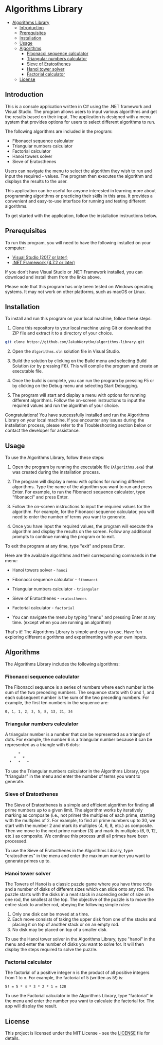 # Algorithms Library

- [Algorithms Library](#algorithms-library)
  - [Introduction](#introduction)
  - [Prerequisites](#prerequisites)
  - [Installation](#installation)
  - [Usage](#usage)
  - [Algorithms](#algorithms)
    - [Fibonacci sequence calculator](#fibonacci-sequence-calculator)
    - [Triangular numbers calculator](#triangular-numbers-calculator)
    - [Sieve of Eratosthenes](#sieve-of-eratosthenes)
    - [Hanoi tower solver](#hanoi-tower-solver)
    - [Factorial calculator](#factorial-calculator)
  - [License](#license)

## Introduction

This is a console application written in C# using the .NET framework and Visual Studio. The program allows users to input various algorithms and get the results based on their input. The application is designed with a menu system that provides options for users to select different algorithms to run.

The following algorithms are included in the program:

- Fibonacci sequence calculator
- Triangular numbers calculator
- Factorial calculator
- Hanoi towers solver
- Sieve of Eratosthenes

Users can navigate the menu to select the algorithm they wish to run and input the required - values. The program then executes the algorithm and displays the results to the user.

This application can be useful for anyone interested in learning more about programming algorithms or practicing their skills in this area. It provides a convenient and easy-to-use interface for running and testing different algorithms.

To get started with the application, follow the installation instructions below.

## Prerequisites
To run this program, you will need to have the following installed on your computer:

- [Visual Studio (2017 or later)](https://visualstudio.microsoft.com/pl/)
- [.NET Framework (4.7.2 or later)](https://dotnet.microsoft.com/en-us/download)

If you don't have Visual Studio or .NET Framework installed, you can download and install them from the links above.

Please note that this program has only been tested on Windows operating systems. It may not work on other platforms, such as macOS or Linux.

## Installation
To install and run this program on your local machine, follow these steps:

1. Clone this repository to your local machine using Git or download the ZIP file and extract it to a directory of your choice.

```bash
git clone https://github.com/JakubKorytko/algorithms-library.git
```

2. Open the `Algorithms.sln` solution file in Visual Studio.

3. Build the solution by clicking on the Build menu and selecting Build Solution (or by pressing F6). This will compile the program and create an executable file.

4. Once the build is complete, you can run the program by pressing F5 or by clicking on the Debug menu and selecting Start Debugging.

5. The program will start and display a menu with options for running different algorithms. Follow the on-screen instructions to input the required values and run the algorithm of your choice.

Congratulations! You have successfully installed and run the Algorithms Library on your local machine. If you encounter any issues during the installation process, please refer to the Troubleshooting section below or contact the developer for assistance.

## Usage
To use the Algorithms Library, follow these steps:

1. Open the program by running the executable file (`Algorithms.exe`) that was created during the installation process.

2. The program will display a menu with options for running different algorithms. Type the name of the algorithm you want to run and press Enter. For example, to run the Fibonacci sequence calculator, type "fibonacci" and press Enter.

3. Follow the on-screen instructions to input the required values for the algorithm. For example, for the Fibonacci sequence calculator, you will need to enter the number of terms you want to generate.

4. Once you have input the required values, the program will execute the algorithm and display the results on the screen. Follow any additional prompts to continue running the program or to exit.

To exit the program at any time, type "exit" and press Enter.

Here are the available algorithms and their corresponding commands in the menu:

- Hanoi towers solver - `hanoi`
- Fibonacci sequence calculator - `fibonacci`
- Triangular numbers calculator - `triangular`
- Sieve of Eratosthenes - `eratosthenes`
- Factorial calculator - `factorial`

- You can navigate the menu by typing "menu" and pressing Enter at any time. (except when you are running an algorithm)

That's it! The Algorithms Library is simple and easy to use. Have fun exploring different algorithms and experimenting with your own inputs.

## Algorithms

The Algorithms Library includes the following algorithms:

### Fibonacci sequence calculator

The Fibonacci sequence is a series of numbers where each number is the sum of the two preceding numbers. The sequence starts with 0 and 1, and each subsequent number is the sum of the two preceding numbers. For example, the first ten numbers in the sequence are:

```text
0, 1, 1, 2, 3, 5, 8, 13, 21, 34
```

### Triangular numbers calculator

A triangular number is a number that can be represented as a triangle of dots. For example, the number 6 is a triangular number because it can be represented as a triangle with 6 dots:

```text
      *
    *   *
  *   *   *
```

To use the Triangular numbers calculator in the Algorithms Library, type "triangular" in the menu and enter the number of terms you want to generate.

### Sieve of Eratosthenes

The Sieve of Eratosthenes is a simple and efficient algorithm for finding all prime numbers up to a given limit.
The algorithm works by iteratively marking as composite (i.e., not prime) the multiples of each prime, starting with the multiples of 2.
For example, to find all prime numbers up to 30, we start with the number 2 and mark its multiples (4, 6, 8, etc.) as composite.
Then we move to the next prime number (3) and mark its multiples (6, 9, 12, etc.) as composite. We continue this process until all primes have been processed.

To use the Sieve of Eratosthenes in the Algorithms Library, type "eratosthenes" in the menu and enter the maximum number you want to generate primes up to.

### Hanoi tower solver

The Towers of Hanoi is a classic puzzle game where you have three rods and a number of disks of different sizes which can slide onto any rod.
The puzzle starts with the disks in a neat stack in ascending order of size on one rod, the smallest at the top.
The objective of the puzzle is to move the entire stack to another rod, obeying the following simple rules:

1. Only one disk can be moved at a time.
2. Each move consists of taking the upper disk from one of the stacks and placing it on top of another stack or on an empty rod.
3. No disk may be placed on top of a smaller disk.

To use the Hanoi tower solver in the Algorithms Library, type "hanoi" in the menu and enter the number of disks you want to solve for. It will then display the steps required to solve the puzzle.

### Factorial calculator
The factorial of a positive integer n is the product of all positive integers from 1 to n. For example, the factorial of 5 (written as 5!) is:

```text
5! = 5 * 4 * 3 * 2 * 1 = 120
```

To use the Factorial calculator in the Algorithms Library, type "factorial" in the menu and enter the number you want to calculate the factorial for. The app will display the result.

## License

This project is licensed under the MIT License - see the [LICENSE]("./LICENSE") file for details.